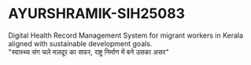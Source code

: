 # AYURSHRAMIK-SIH25083
Digital Health Record Management System for migrant workers in Kerala aligned with sustainable development goals.
<br>
"स्वास्थ्य   संग   चले   मज़दूर   का   सफर,   राष्ट्र  निर्माण   में   बने   उसका   असर"

